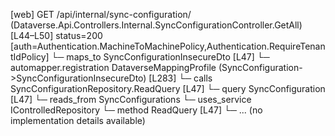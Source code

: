 [web] GET /api/internal/sync-configuration/  (Dataverse.Api.Controllers.Internal.SyncConfigurationController.GetAll)  [L44–L50] status=200 [auth=Authentication.MachineToMachinePolicy,Authentication.RequireTenantIdPolicy]
  └─ maps_to SyncConfigurationInsecureDto [L47]
    └─ automapper.registration DataverseMappingProfile (SyncConfiguration->SyncConfigurationInsecureDto) [L283]
  └─ calls SyncConfigurationRepository.ReadQuery [L47]
  └─ query SyncConfiguration [L47]
    └─ reads_from SyncConfigurations
  └─ uses_service IControlledRepository<SyncConfiguration>
    └─ method ReadQuery [L47]
      └─ ... (no implementation details available)

